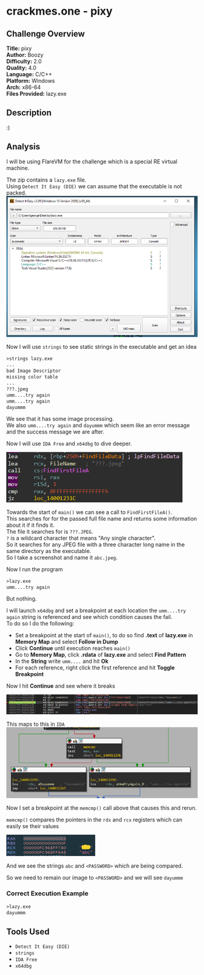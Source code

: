 # crackmes.one - pixy

## Challenge Overview
**Title:** pixy  
**Author:** Boozy  
**Difficulty:** 2.0  
**Quality:** 4.0  
**Language:** C/C++  
**Platform:** Windows  
**Arch:** x86-64  
**Files Provided:** lazy.exe  

## Description
:)

## Analysis
I will be using FlareVM for the challenge which is a special RE virtual machine.  

The zip contains a `lazy.exe` file.  
Using `Detect It Easy (DIE)` we can assume that the executable is not packed.  
![DIE](resources/die.png)

Now I will use `strings` to see static strings in the executable and get an idea
```
>strings lazy.exe
...
bad Image Descriptor
missing color table
...
???.jpeg
umm....try again
umm....try again
dayummm
```

We see that it has some image processing.  
We also `umm....try again` and `dayummm` which seem like an error message and the success message we are after.

Now I will use `IDA Free` and `x64dbg` to dive deeper.  

![Find First](resources/find-file.png)

Towards the start of `main()` we can see a call to `FindFirstFileA()`.  
This searches for for the passed full file name and returns some information about it if it finds it.  
The file it searches for is `???.JPEG`.  
`?` is a wildcard character that means "Any single character".  
So it searches for any JPEG file with a three character long name in the same directory as the executable.  
So I take a screenshot and name it `abc.jpeg`.

Now I run the program
```
>lazy.exe
umm....try again
```

But nothing.

I will launch `x64dbg` and set a breakpoint at each location the `umm....try again` string is referenced and see which condition causes the fail.  
To do so I do the following:  
- Set a breakpoint at the start of `main()`, to do so find **.text** of **lazy.exe** in **Memory Map** and select **Follow in Dump**
- Click **Continue** until execution reaches `main()`
- Go to **Memory Map**, click **.rdata** of **lazy.exe** and select **Find Pattern**
- In the **String** write `umm....` and hit **Ok**
- For each reference, right click the first reference and hit **Toggle Breakpoint**

Now I hit **Continue** and see where it breaks

![Reached breakpoint](resources/reached-breakpoint.png)

This maps to this in `IDA`
![IDA breakpoint](resources/ida-breakpoint.png)

Now I set a breakpoint at the `memcmp()` call above that causes this and rerun.

`memcmp()` compares the pointers in the `rdx` and `rcx` registers which can easily se their values


![Registers](resources/registers.png)

And we see the strings `abc` and `<PASSWORD>` which are being compared.  

So we need to remain our image to `<PASSWORD>` and we will see `dayummm`

### Correct Execution Example
```
>lazy.exe
dayummm
```

## Tools Used
- `Detect It Easy (DIE)`
- `strings`
- `IDA Free`
- `x64dbg`